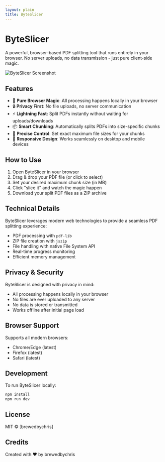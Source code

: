 ```yaml
---
layout: plain
title: ByteSlicer
---
```


# ByteSlicer

A powerful, browser-based PDF splitting tool that runs entirely in your browser. No server uploads, no data transmission - just pure client-side magic.

![ByteSlicer Screenshot](https://images.pexels.com/photos/7376/startup-photos.jpg?auto=compress&cs=tinysrgb&w=1260&h=750&dpr=2)

## Features

- 🚀 **Pure Browser Magic**: All processing happens locally in your browser
- 🔒 **Privacy First**: No file uploads, no server communication
- ⚡ **Lightning Fast**: Split PDFs instantly without waiting for uploads/downloads
- 📦 **Smart Chunking**: Automatically splits PDFs into size-specific chunks
- 🎯 **Precise Control**: Set exact maximum file sizes for your chunks
- 📱 **Responsive Design**: Works seamlessly on desktop and mobile devices

## How to Use

1. Open ByteSlicer in your browser
2. Drag & drop your PDF file (or click to select)
3. Set your desired maximum chunk size (in MB)
4. Click "slice it" and watch the magic happen
5. Download your split PDF files as a ZIP archive

## Technical Details

ByteSlicer leverages modern web technologies to provide a seamless PDF splitting experience:

- PDF processing with `pdf-lib`
- ZIP file creation with `jszip`
- File handling with native File System API
- Real-time progress monitoring
- Efficient memory management

## Privacy & Security

ByteSlicer is designed with privacy in mind:
- All processing happens locally in your browser
- No files are ever uploaded to any server
- No data is stored or transmitted
- Works offline after initial page load

## Browser Support

Supports all modern browsers:
- Chrome/Edge (latest)
- Firefox (latest)
- Safari (latest)

## Development

To run ByteSlicer locally:

```bash
npm install
npm run dev
```

## License

MIT © [brewedbychris]

## Credits

Created with ❤️ by brewedbychris
